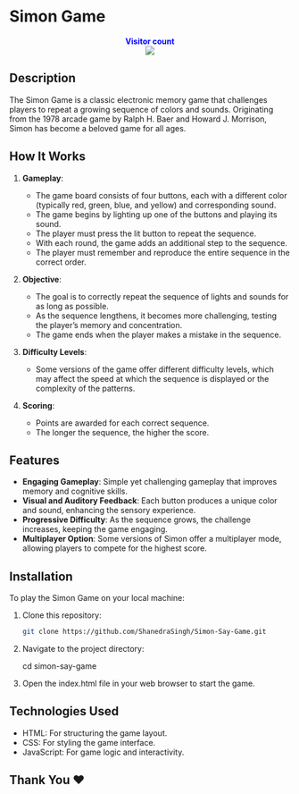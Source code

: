 # Simon Game

<p align="center">
  <b style="color: blue;  ">Visitor count</b>
  <br>
  <a style="" href="https://github.com/ShanedraSingh">
  <img src="https://profile-counter.glitch.me/Simon-Say-Game/count.svg" />
  </a>
</p>


## Description

The Simon Game is a classic electronic memory game that challenges players to repeat a growing sequence of colors and sounds. Originating from the 1978 arcade game by Ralph H. Baer and Howard J. Morrison, Simon has become a beloved game for all ages.

## How It Works

1. **Gameplay**:
   - The game board consists of four buttons, each with a different color (typically red, green, blue, and yellow) and corresponding sound.
   - The game begins by lighting up one of the buttons and playing its sound.
   - The player must press the lit button to repeat the sequence.
   - With each round, the game adds an additional step to the sequence.
   - The player must remember and reproduce the entire sequence in the correct order.

2. **Objective**:
   - The goal is to correctly repeat the sequence of lights and sounds for as long as possible.
   - As the sequence lengthens, it becomes more challenging, testing the player’s memory and concentration.
   - The game ends when the player makes a mistake in the sequence.

3. **Difficulty Levels**:
   - Some versions of the game offer different difficulty levels, which may affect the speed at which the sequence is displayed or the complexity of the patterns.

4. **Scoring**:
   - Points are awarded for each correct sequence.
   - The longer the sequence, the higher the score.

## Features

- **Engaging Gameplay**: Simple yet challenging gameplay that improves memory and cognitive skills.
- **Visual and Auditory Feedback**: Each button produces a unique color and sound, enhancing the sensory experience.
- **Progressive Difficulty**: As the sequence grows, the challenge increases, keeping the game engaging.
- **Multiplayer Option**: Some versions of Simon offer a multiplayer mode, allowing players to compete for the highest score.

## Installation

To play the Simon Game on your local machine:

1. Clone this repository:
   ```bash
   git clone https://github.com/ShanedraSingh/Simon-Say-Game.git

2. Navigate to the project directory:

   cd simon-say-game

3. Open the index.html file in your web browser to start the game.

## Technologies Used
   
- HTML: For structuring the game layout.
- CSS: For styling the game interface.
- JavaScript: For game logic and interactivity.

## Thank You ♥
  


 
 

   
